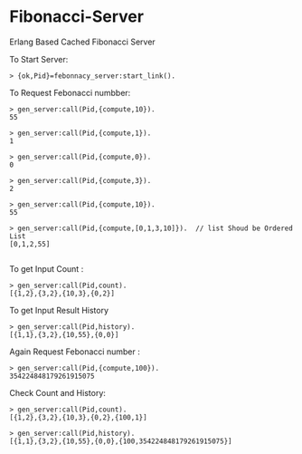 # Fibonacci-Server
Erlang Based Cached Fibonacci Server 

To Start Server: 
```
> {ok,Pid}=febonnacy_server:start_link().
```

To Request Febonacci numbber:
```
> gen_server:call(Pid,{compute,10}).        
55

> gen_server:call(Pid,{compute,1}). 
1

> gen_server:call(Pid,{compute,0}).
0

> gen_server:call(Pid,{compute,3}).
2

> gen_server:call(Pid,{compute,10}).        
55

> gen_server:call(Pid,{compute,[0,1,3,10]}).  // list Shoud be Ordered List
[0,1,2,55]


```
To get Input Count : 
```
> gen_server:call(Pid,count).               
[{1,2},{3,2},{10,3},{0,2}]
```
To get Input Result History 
```
> gen_server:call(Pid,history).             
[{1,1},{3,2},{10,55},{0,0}]
```

Again Request Febonacci number :
```
> gen_server:call(Pid,{compute,100}).       
354224848179261915075
```

Check Count and History: 
```
> gen_server:call(Pid,count).        
[{1,2},{3,2},{10,3},{0,2},{100,1}]

> gen_server:call(Pid,history).             
[{1,1},{3,2},{10,55},{0,0},{100,354224848179261915075}]
```





